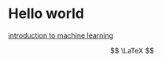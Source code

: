 # Hello world

[introduction to machine learning](introduction_to_machine_learning/introduction_to_machine_learning.md)

$$
\LaTeX
$$